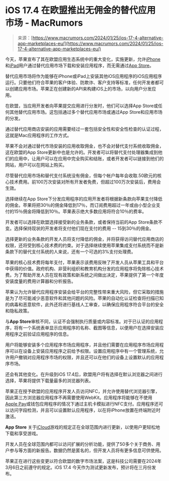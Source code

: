 <!--yml

类别: 未分类

日期: 2024-05-27 15:09:11

-->

# iOS 17.4 在欧盟推出无佣金的替代应用市场 - MacRumors

> 来源：[https://www.macrumors.com/2024/01/25/ios-17-4-alternative-app-marketplaces-eu/](https://www.macrumors.com/2024/01/25/ios-17-4-alternative-app-marketplaces-eu/)

今天，苹果宣布了其在欧盟应用生态系统中的重大变化，实施更新，允许[iPhone](https://www.macrumors.com/guide/iphone/)和[iPad](https://www.macrumors.com/roundup/ipad/)用户通过替代应用市场下载和安装应用程序，而无需通过[App Store](https://www.macrumors.com/guide/app-store/)。

替代应用市场将作为能够在‌iPhone‌或‌iPad‌上安装其他iOS应用程序的iOS应用程序运行。只要他们符合苹果的客户体验、防欺诈、客户支持等标准，任何开发者都可以创建应用市场。苹果正在创建新的API来构建iOS上的市场，以向用户分发应用。

在欧盟，当应用开发者向苹果提交应用进行分发时，他们可以选择‌App Store‌或任何其他替代应用市场。这包括通过多个替代应用市场或通过‌App Store‌和应用市场的分发。

通过替代应用商店安装的应用需要经过一套包括安全性和安全性检查的认证过程，这就是Mac应用程序的工作方式。

苹果不会对通过替代市场安装的应用收取佣金，也不会对替代支付系统收取佣金，这在欧盟的‌App Store‌更新中也是允许的。开发者可以将替代支付处理器集成到他们的应用中，让用户可以在应用中完全购买和结账，或者开发者可以链接到他们的网站，用户可以在网站上购买。

尽管替代应用市场和替代支付系统没有佣金，但每个帐户每年会收取.50欧元的核心技术费用。前100万次安装对所有开发者免费，但超过100万次安装后，费用会生效。

选择继续在‌App Store‌下分发应用程序的应用开发者将根据新条款向苹果支付降低的佣金。苹果将把30％的佣金降低到17％，而订阅费用超过一年或由小型企业支付的15％佣金将降低到10％。苹果表示绝大多数应用将符合10％的费率。

开发者可以选择在欧盟选择接受新的业务条款，或者保持当前的‌App Store‌条款不变。选择保持现状的开发者将支付他们现在支付的费用 -- 15到30％的佣金。

选择更新的业务条款的开发人员将支付降低的佣金，并将获得访问替代应用商店的权限，还将受到核心技术费的约束。对于选择继续使用苹果集成支付系统而不是新条款下的替代支付系统的人来说，还有一个可选的3%支付处理费。

苹果的核心技术费将每年支付，苹果表示该费用反映了开发人员从苹果工具和平台中获得的价值。政府机构、非营利组织和教育机构分发的应用程序将免除核心技术费。为了帮助开发人员在现有政策和新系统之间做出决定，苹果提供了第一个年度安装度量的费用计算器和分析报告。

苹果认为允许替代应用程序安装会给平台的完整性带来重大风险，但它采取的措施是为了尽可能减少恶意软件和其他问题的风险。苹果的自动化认证检查将扫描已知的病毒和恶意软件，此外还将进行基线人工审查，以确保应用程序符合平台的安全和隐私政策。

与**App Store**审核不同，认证不会强制执行质量或内容标准。对于已认证的应用程序，将有一个系统表单显示应用程序的名称、截图等信息，以便用户在选择安装应用程序之前验证应用程序的信息。

用户将能够安装多个应用程序市场应用程序，并且他们需要在应用程序市场应用程序可以在设备上安装应用程序之前给予权限。设置应用程序中有一个管理系统，允许用户撤销对应用程序市场的权限，并且还可以在他们的设备上设置默认的应用程序市场。

还会有其他变化。在升级到iOS 17.4后，欧盟用户将有选择在默认浏览器之间进行选择，苹果将提供下载量最多的浏览器列表。

苹果正在授予欧盟的应用程序开发人员访问NFC，并允许使用替代浏览器引擎，因此第三方浏览器应用程序不再需要使用WebKit。应用程序将能够在不使用[Apple Pay](https://www.macrumors.com/roundup/apple-pay/)或钱包应用程序的情况下通过主机卡模拟进行NFC支付。应用程序还可以访问字段检测，并且可以设置默认应用程序，以在将‌iPhone‌放置在终端附近时激活。

**App Store** 关于[iCloud](https://www.macrumors.com/guide/icloud/)游戏的规定正在全球范围内进行更新，以使用户更轻松地下载和享受游戏。

开发人员在全球范围内都可以访问扩展的分析功能，提供了50多个关于商务、用户参与等方面的新报告。数据仍然是匿名的，但开发人员将有更多信息可供使用。

苹果正在进行这些变更以符合欧盟的数字市场法案，这是科技公司需要在2024年3月6日之前遵守的规定。iOS 17.4 今天作为测试更新发布，预计将在三月份发布。
